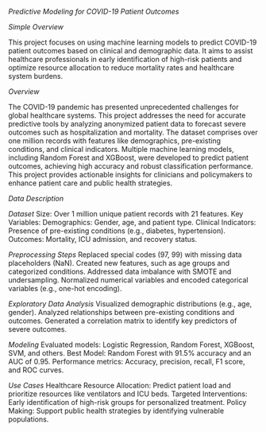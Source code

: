 *Predictive Modeling for COVID-19 Patient Outcomes*

*Simple Overview*

This project focuses on using machine learning models to predict COVID-19 patient outcomes based on clinical and demographic data. It aims to assist healthcare professionals in early identification of high-risk patients and optimize resource allocation to reduce mortality rates and healthcare system burdens.

*Overview*

The COVID-19 pandemic has presented unprecedented challenges for global healthcare systems. This project addresses the need for accurate predictive tools by analyzing anonymized patient data to forecast severe outcomes such as hospitalization and mortality. The dataset comprises over one million records with features like demographics, pre-existing conditions, and clinical indicators. Multiple machine learning models, including Random Forest and XGBoost, were developed to predict patient outcomes, achieving high accuracy and robust classification performance. This project provides actionable insights for clinicians and policymakers to enhance patient care and public health strategies.

*Data Description*

*Dataset*
Size: Over 1 million unique patient records with 21 features.
Key Variables:
Demographics: Gender, age, and patient type.
Clinical Indicators: Presence of pre-existing conditions (e.g., diabetes, hypertension).
Outcomes: Mortality, ICU admission, and recovery status.

*Preprocessing Steps*
Replaced special codes (97, 99) with missing data placeholders (NaN).
Created new features, such as age groups and categorized conditions.
Addressed data imbalance with SMOTE and undersampling.
Normalized numerical variables and encoded categorical variables (e.g., one-hot encoding).

*Exploratory Data Analysis*
Visualized demographic distributions (e.g., age, gender).
Analyzed relationships between pre-existing conditions and outcomes.
Generated a correlation matrix to identify key predictors of severe outcomes.

*Modeling*
Evaluated models: Logistic Regression, Random Forest, XGBoost, SVM, and others.
Best Model: Random Forest with 91.5% accuracy and an AUC of 0.95.
Performance metrics: Accuracy, precision, recall, F1 score, and ROC curves.

*Use Cases*
Healthcare Resource Allocation: Predict patient load and prioritize resources like ventilators and ICU beds.
Targeted Interventions: Early identification of high-risk groups for personalized treatment.
Policy Making: Support public health strategies by identifying vulnerable populations.